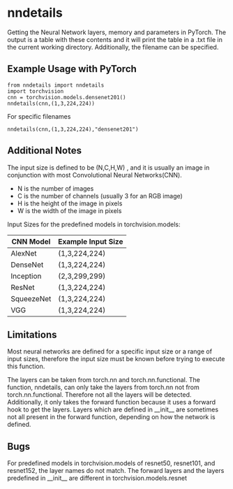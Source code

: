 # nndetails

Getting the Neural Network layers, memory and parameters in PyTorch. The output is a table with these contents and it will print the table in a .txt file in the current working directory. Additionally, the filename can be specified.

## Example Usage with PyTorch

```
from nndetails import nndetails
import torchvision
cnn = torchvision.models.densenet201()
nndetails(cnn,(1,3,224,224))
```
For specific filenames
```
nndetails(cnn,(1,3,224,224),"densenet201")
```

## Additional Notes

The input size is defined to be (N,C,H,W) , and it is usually an image in conjunction with most Convolutional Neural Networks(CNN).
* N is the number of images
* C is the number of channels (usually 3 for an RGB image)
* H is the height of the image in pixels
* W is the width of the image in pixels

Input Sizes for the predefined models in torchvision.models:

CNN Model  | Example Input Size
------------- | -------------
AlexNet  | (1,3,224,224)
DenseNet  | (1,3,224,224)
Inception | (2,3,299,299)
ResNet | (1,3,224,224)
SqueezeNet | (1,3,224,224)
VGG | (1,3,224,224)

## Limitations

Most neural networks are defined for a specific input size or a range of input sizes, therefore the input size must be known before trying to execute this function.

The layers can be taken from torch.nn and torch.nn.functional. The function, nndetails, can only take the layers from torch.nn not from torch.nn.functional. Therefore not all the layers will be detected. Additionally, it only takes the forward function because it uses a forward hook to get the layers. Layers which are defined in \_\_init\_\_ are sometimes not all present in the forward function, depending on how the network is defined.

## Bugs

For predefined models in torchvision.models of resnet50, resnet101, and resnet152, the layer names do not match. The forward layers and the layers predefined in \_\_init\_\_ are different in torchvision.models.resnet

